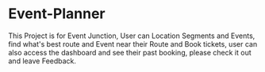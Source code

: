 # Event-Planner
This Project is for Event Junction, User can Location Segments and Events, find what's best route and Event near their Route and Book tickets, user can also access the dashboard and see their past booking, please check it out and leave Feedback.
